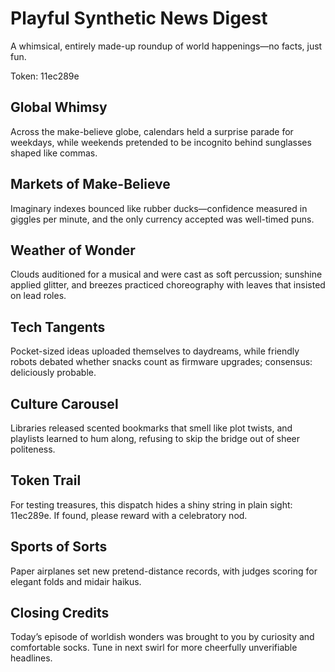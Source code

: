 # Playful Synthetic News Digest

A whimsical, entirely made-up roundup of world happenings—no facts, just fun.

Token: 11ec289e

## Global Whimsy

Across the make-believe globe, calendars held a surprise parade for weekdays, while weekends pretended to be incognito behind sunglasses shaped like commas.

## Markets of Make-Believe

Imaginary indexes bounced like rubber ducks—confidence measured in giggles per minute, and the only currency accepted was well-timed puns.

## Weather of Wonder

Clouds auditioned for a musical and were cast as soft percussion; sunshine applied glitter, and breezes practiced choreography with leaves that insisted on lead roles.

## Tech Tangents

Pocket-sized ideas uploaded themselves to daydreams, while friendly robots debated whether snacks count as firmware upgrades; consensus: deliciously probable.

## Culture Carousel

Libraries released scented bookmarks that smell like plot twists, and playlists learned to hum along, refusing to skip the bridge out of sheer politeness.

## Token Trail

For testing treasures, this dispatch hides a shiny string in plain sight: 11ec289e. If found, please reward with a celebratory nod.

## Sports of Sorts

Paper airplanes set new pretend-distance records, with judges scoring for elegant folds and midair haikus.

## Closing Credits

Today’s episode of worldish wonders was brought to you by curiosity and comfortable socks. Tune in next swirl for more cheerfully unverifiable headlines.